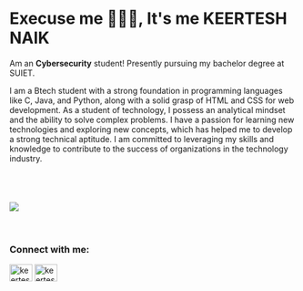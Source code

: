 # Execuse me 🙋🏻‍♂️, It's me KEERTESH NAIK

Am an **Cybersecurity** student! Presently pursuing my bachelor degree at SUIET.  

I am a Btech student with a strong foundation in programming languages like C, Java, and Python, along with a solid grasp of HTML and CSS for web development. As a student of technology, I possess an analytical mindset and the ability to solve complex problems. I have a passion for learning new technologies and exploring new concepts, which has helped me to develop a strong technical aptitude. I am committed to leveraging my skills and knowledge to contribute to the success of organizations in the technology industry.
<br/> <br/> <br/> <br/> <br/>
<img align="center" src="https://imgs.search.brave.com/m0VjKbpYVTrN6pmFa0Buw-oBy2OUyl-mN9m0PoY1nrk/rs:fit:1200:511:1/g:ce/aHR0cHM6Ly9lbXB4/dHJhY2suY29tL3dw/LWNvbnRlbnQvdXBs/b2Fkcy8yMDE3LzAy/L211bHRpdGFza2lu/Zy0yLmdpZg.gif">
<br/> <br/> <br/> 

<h3 align="left">Connect with me:</h3>
<p align="left">
<a href="https://www.linkedin.com/in/keertesh-naik-4b6ab1238/" target="blank"><img align="center" src="https://raw.githubusercontent.com/rahuldkjain/github-profile-readme-generator/master/src/images/icons/Social/linked-in-alt.svg" alt="keertesh_naik" height="30" width="40" /></a>
<a href="https://www.instagram.com/keerteshnaik/" target="blank"><img align="center" src="https://raw.githubusercontent.com/rahuldkjain/github-profile-readme-generator/master/src/images/icons/Social/instagram.svg" alt="keertesh_naik" height="30" width="40" /></a>
